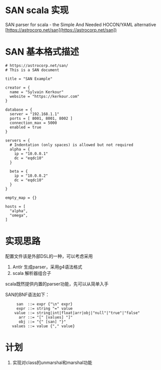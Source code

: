 # SAN scala 实现
SAN parser for scala - the Simple And Needed HOCON/YAML alternative [https://astrocorp.net/san](https://astrocorp.net/san])

# SAN 基本格式描述

    # https://astrocorp.net/san/
    # This is a SAN document
    
    title = "SAN Example"
    
    creator = {
      name = "Sylvain Kerkour"
      website = "https://kerkour.com"
    }
    
    database = {
      server = "192.168.1.1"
      ports = [ 8001, 8001, 8002 ]
      connection_max = 5000
      enabled = true
    }
    
    servers = {
      # Indentation (only spaces) is allowed but not required
      alpha = {
        ip = "10.0.0.1"
        dc = "eqdc10"
      }
    
      beta = {
        ip = "10.0.0.2"
        dc = "eqdc10"
      }
    }
    
    empty_map = {}
    
    hosts = [
      "alpha",
      "omega",
    ]

# 实现思路

配置文件该是外部DSL的一种，可以考虑采用

1. Antlr 生成parser，采用g4语法格式
2. scala 解析器组合子

scala既然提供内置的parser功能，先可以从简单入手

SAN的BNF语法如下：

    	 san  ::= expr {"\n" expr}
         expr ::= string "=" value
    	value ::= string|int|float|arr|obj|"null"|"true"|"false"	
    	  arr ::= "[" [values] "]"
    	  obj ::= "{" [san] "}"
       values ::= value {"," value}
    	
# 计划
1. 实现对class的unmarshal和marshal功能
